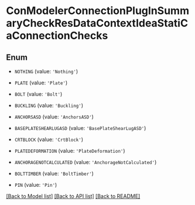 # ConModelerConnectionPlugInSummaryCheckResDataContextIdeaStatiCaConnectionChecks


## Enum

* `NOTHING` (value: `'Nothing'`)

* `PLATE` (value: `'Plate'`)

* `BOLT` (value: `'Bolt'`)

* `BUCKLING` (value: `'Buckling'`)

* `ANCHORSASD` (value: `'AnchorsASD'`)

* `BASEPLATESHEARLUGASD` (value: `'BasePlateShearLugASD'`)

* `CRTBLOCK` (value: `'CrtBlock'`)

* `PLATEDEFORMATION` (value: `'PlateDeformation'`)

* `ANCHORAGENOTCALCULATED` (value: `'AnchorageNotCalculated'`)

* `BOLTTIMBER` (value: `'BoltTimber'`)

* `PIN` (value: `'Pin'`)

[[Back to Model list]](../README.md#documentation-for-models) [[Back to API list]](../README.md#documentation-for-api-endpoints) [[Back to README]](../README.md)


